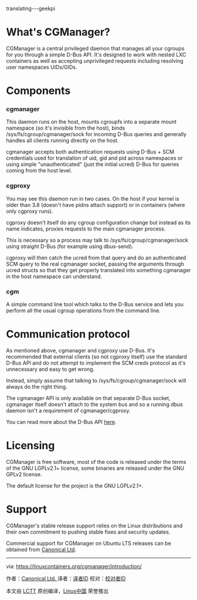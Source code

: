translating---geekpi

What's CGManager?[][1]
============================================================

CGManager is a central privileged daemon that manages all your cgroups for you through a simple D-Bus API. It's designed to work with nested LXC containers as well as accepting unprivileged requests including resolving user namespaces UIDs/GIDs.

# Components[][2]

### cgmanager[][3]

This daemon runs on the host, mounts cgroupfs into a separate mount namespace (so it's invisible from the host), binds /sys/fs/cgroup/cgmanager/sock for incoming D-Bus queries and generally handles all clients running directly on the host.

cgmanager accepts both authentication requests using D-Bus + SCM credentials used for translation of uid, gid and pid across namespaces or using simple "unauthenticated" (just the initial ucred) D-Bus for queries coming from the host level.

### cgproxy[][4]

You may see this daemon run in two cases. On the host if your kernel is older than 3.8 (doesn't have pidns attach support) or in containers (where only cgproxy runs).

cgproxy doesn't itself do any cgroup configuration change but instead as its name indicates, proxies requests to the main cgmanager process.

This is necessary so a process may talk to /sys/fs/cgroup/cgmanager/sock using straight D-Bus (for example using dbus-send).

cgproxy will then catch the ucred from that query and do an authenticated SCM query to the real cgmanager socket, passing the arguments through ucred structs so that they get properly translated into something cgmanager in the host namespace can understand.

### cgm[][5]

A simple command line tool which talks to the D-Bus service and lets you perform all the usual cgroup operations from the command line.

# Communication protocol[][6]

As mentioned above, cgmanager and cgproxy use D-Bus. It's recommended that external clients (so not cgproxy itself) use the standard D-Bus API and do not attempt to implement the SCM creds protocol as it's unnecessary and easy to get wrong.

Instead, simply assume that talking to /sys/fs/cgroup/cgmanager/sock will always do the right thing.

The cgmanager API is only available on that separate D-Bus socket, cgmanager itself doesn't attach to the system bus and so a running dbus daemon isn't a requirement of cgmanager/cgproxy.

You can read more about the D-Bus API [here][7].

# Licensing[][8]

CGManager is free software, most of the code is released under the terms of the GNU LGPLv2.1+ license, some binaries are released under the GNU GPLv2 license.

The default license for the project is the GNU LGPLv2.1+.

# Support[][9]

CGManager's stable release support relies on the Linux distributions and their own commitment to pushing stable fixes and security updates.

Commercial support for CGManager on Ubuntu LTS releases can be obtained from [Canonical Ltd][10].

--------------------------------------------------------------------------------

via: https://linuxcontainers.org/cgmanager/introduction/

作者：[Canonical Ltd. ][a]
译者：[译者ID](https://github.com/译者ID)
校对：[校对者ID](https://github.com/校对者ID)

本文由 [LCTT](https://github.com/LCTT/TranslateProject) 原创编译，[Linux中国](https://linux.cn/) 荣誉推出

[a]:http://www.canonical.com/
[1]:https://linuxcontainers.org/cgmanager/introduction/#whats-cgmanager
[2]:https://linuxcontainers.org/cgmanager/introduction/#components
[3]:https://linuxcontainers.org/cgmanager/introduction/#cgmanager
[4]:https://linuxcontainers.org/cgmanager/introduction/#cgproxy
[5]:https://linuxcontainers.org/cgmanager/introduction/#cgm
[6]:https://linuxcontainers.org/cgmanager/introduction/#communication-protocol
[7]:https://linuxcontainers.org/cgmanager/dbus-api/
[8]:https://linuxcontainers.org/cgmanager/introduction/#licensing
[9]:https://linuxcontainers.org/cgmanager/introduction/#support
[10]:http://www.canonical.com/
